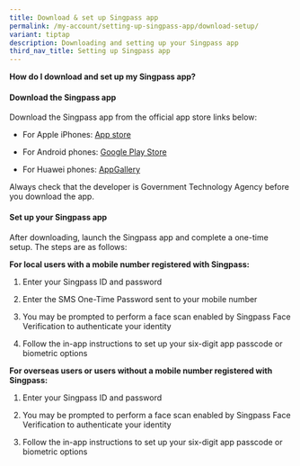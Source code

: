 ```yaml
---
title: Download & set up Singpass app
permalink: /my-account/setting-up-singpass-app/download-setup/
variant: tiptap
description: Downloading and setting up your Singpass app
third_nav_title: Setting up Singpass app
---
```

<p><strong>How do I download and set up my Singpass app?</strong>
</p>
<h4>Download the Singpass app</h4>
<p>Download the Singpass app from the official app store links below:</p>
<ul data-tight="true" class="tight">
<li>
<p>For Apple iPhones: <a href="https://apps.apple.com/us/app/singpass/id1340660807" rel="noopener noreferrer nofollow" target="_blank">App store</a>
</p>
</li>
<li>
<p>For Android phones: <a href="https://play.google.com/store/apps/details?id=sg.ndi.sp" rel="noopener noreferrer nofollow" target="_blank">Google Play Store</a>
</p>
</li>
<li>
<p>For Huawei phones: <a href="https://appgallery.huawei.com/#/app/C104129719" rel="noopener noreferrer nofollow" target="_blank">AppGallery</a>
</p>
</li>
</ul>
<p>Always check that the developer is Government Technology Agency before
you download the app.</p>
<h4>Set up your Singpass app</h4>
<p>After downloading, launch the Singpass app and complete a one-time setup.
The steps are as follows:</p>
<p></p>
<p><strong>For local users with a mobile number registered with Singpass:</strong>
</p>
<ol data-tight="true" class="tight">
<li>
<p>Enter your Singpass ID and password</p>
</li>
<li>
<p>Enter the SMS One-Time Password sent to your mobile number</p>
</li>
<li>
<p>You may be prompted to perform a face scan enabled by Singpass Face Verification
to authenticate your identity</p>
</li>
<li>
<p>Follow the in-app instructions to set up your six-digit app passcode or
biometric options</p>
</li>
</ol>
<p></p>
<p><strong>For overseas users or users without a mobile number registered with Singpass:</strong>
</p>
<ol data-tight="true" class="tight">
<li>
<p>Enter your Singpass ID and password</p>
</li>
<li>
<p>You may be prompted to perform a face scan enabled by Singpass Face Verification
to authenticate your identity</p>
</li>
<li>
<p>Follow the in-app instructions to set up your six-digit app passcode or
biometric options</p>
</li>
</ol>
<p></p>